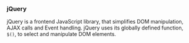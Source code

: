 ### jQuery

jQuery is a frontend JavaScript library, that simplifies DOM manipulation, AJAX calls and Event handling.
jQuery uses its globally defined function, `$()`, to select and manipulate DOM elements.
